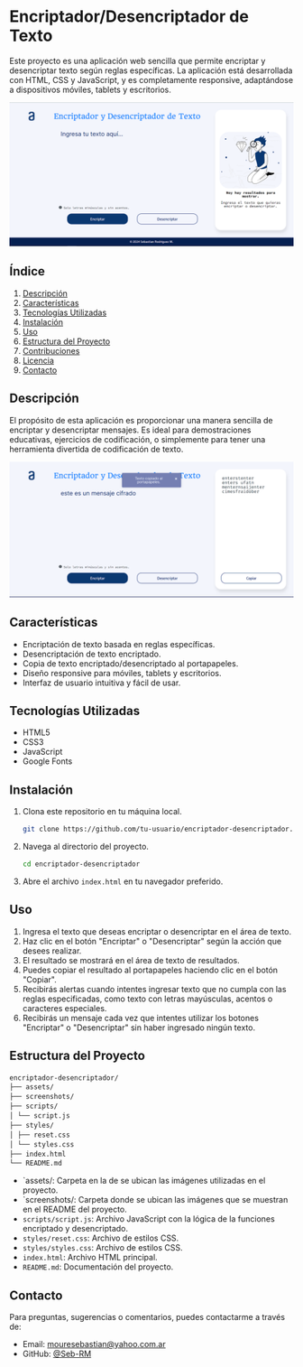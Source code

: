 # Encriptador/Desencriptador de Texto

Este proyecto es una aplicación web sencilla que permite encriptar y desencriptar texto según reglas específicas. La aplicación está desarrollada con HTML, CSS y JavaScript, y es completamente responsive, adaptándose a dispositivos móviles, tablets y escritorios.

<img src=".//screenshots/Captura-desktop.PNG" alt="Vista del Encriptador - Desktop" width="800">

## Índice

1. [Descripción](#descripción)
2. [Características](#características)
3. [Tecnologías Utilizadas](#tecnologías-utilizadas)
4. [Instalación](#instalación)
5. [Uso](#uso)
6. [Estructura del Proyecto](#estructura-del-proyecto)
7. [Contribuciones](#contribuciones)
8. [Licencia](#licencia)
9. [Contacto](#contacto)

## Descripción

El propósito de esta aplicación es proporcionar una manera sencilla de encriptar y desencriptar mensajes. Es ideal para demostraciones educativas, ejercicios de codificación, o simplemente para tener una herramienta divertida de codificación de texto.

<img src=".//screenshots/Captura-demostracion.PNG" alt="Demostración de funcionamiento - Desktop" width="800">

## Características

- Encriptación de texto basada en reglas específicas.
- Desencriptación de texto encriptado.
- Copia de texto encriptado/desencriptado al portapapeles.
- Diseño responsive para móviles, tablets y escritorios.
- Interfaz de usuario intuitiva y fácil de usar.

## Tecnologías Utilizadas

- HTML5
- CSS3
- JavaScript
- Google Fonts

## Instalación

1. Clona este repositorio en tu máquina local.
    ```bash
    git clone https://github.com/tu-usuario/encriptador-desencriptador.git
    ```
2. Navega al directorio del proyecto.
    ```bash
    cd encriptador-desencriptador
    ```
3. Abre el archivo `index.html` en tu navegador preferido.

## Uso

1. Ingresa el texto que deseas encriptar o desencriptar en el área de texto.
2. Haz clic en el botón "Encriptar" o "Desencriptar" según la acción que desees realizar.
3. El resultado se mostrará en el área de texto de resultados.
4. Puedes copiar el resultado al portapapeles haciendo clic en el botón "Copiar".
5. Recibirás alertas cuando intentes ingresar texto que no cumpla con las reglas especificadas, como texto con letras mayúsculas, acentos o caracteres especiales.
6. Recibirás un mensaje cada vez que intentes utilizar los botones "Encriptar" o "Desencriptar" sin haber ingresado ningún texto.


## Estructura del Proyecto



```bash
encriptador-desencriptador/
├── assets/
├── screenshots/
├── scripts/
│ └── script.js
├── styles/
│ ├── reset.css
│ └── styles.css
├── index.html
└── README.md

```

- `assets/: Carpeta en la de se ubican las imágenes utilizadas en el proyecto.
- `screenshots/: Carpeta donde se ubican las imágenes que se muestran en el README del proyecto.
- `scripts/script.js`: Archivo JavaScript con la lógica de la funciones encriptado y desencriptado.
- `styles/reset.css`: Archivo de estilos CSS.
- `styles/styles.css`: Archivo de estilos CSS.
- `index.html`: Archivo HTML principal.
- `README.md`: Documentación del proyecto.

## Contacto

Para preguntas, sugerencias o comentarios, puedes contactarme a través de:

- Email: mouresebastian@yahoo.com.ar
- GitHub: [@Seb-RM](https://github.com/Seb-RM)
